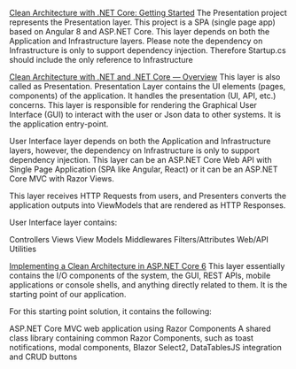 ﻿[Clean Architecture with .NET Core: Getting Started](https://jasontaylor.dev/clean-architecture-getting-started/)
The Presentation project represents the Presentation layer. This project is a SPA (single page app) based on Angular 8 and ASP.NET Core. This layer depends on both the Application and Infrastructure layers. Please note the dependency on Infrastructure is only to support dependency injection. Therefore Startup.cs should include the only reference to Infrastructure

[Clean Architecture with .NET and .NET Core — Overview](https://medium.com/dotnet-hub/clean-architecture-with-dotnet-and-dotnet-core-aspnetcore-overview-introduction-getting-started-ec922e53bb97)
This layer is also called as Presentation. Presentation Layer contains the UI elements (pages, components) of the application. It handles the presentation (UI, API, etc.) concerns. This layer is responsible for rendering the Graphical User Interface (GUI) to interact with the user or Json data to other systems. It is the application entry-point.

User Interface layer depends on both the Application and Infrastructure layers, however, the dependency on Infrastructure is only to support dependency injection. This layer can be an ASP.NET Core Web API with Single Page Application (SPA like Angular, React) or it can be an ASP.NET Core MVC with Razor Views.

This layer receives HTTP Requests from users, and Presenters converts the application outputs into ViewModels that are rendered as HTTP Responses.

User Interface layer contains:

Controllers
Views
View Models
Middlewares
Filters/Attributes
Web/API Utilities


[Implementing a Clean Architecture in ASP.NET Core 6](https://thecodewrapper.com/dev/implementing-clean-architecture-in-aspnetcore-6/)
This layer essentially contains the I/O components of the system, the GUI, REST APIs, mobile applications or console shells, and anything directly related to them. It is the starting point of our application.

For this starting point solution, it contains the following:

ASP.NET Core MVC web application using Razor Components
A shared class library containing common Razor Components, such as toast notifications, modal components, Blazor Select2, DataTablesJS integration and CRUD buttons
